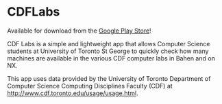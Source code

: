 CDFLabs
=======

Available for download from the [Google Play Store](https://play.google.com/store/apps/details?id=me.echeung.cdflabs)!

CDF Labs is a simple and lightweight app that allows Computer Science students at University of Toronto St George to quickly check how many machines are available in the various CDF computer labs in Bahen and on NX.

This app uses data provided by the University of Toronto Department of Computer Science Computing Disciplines Faculty (CDF) at <http://www.cdf.toronto.edu/usage/usage.html>.
